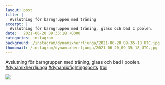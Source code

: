 ```yaml
---
layout: post
title: |
  Avslutning för barngruppen med träning
excerpt: |
  Avslutning för barngruppen med träning, glass och bad I poolen.   
date:   2021-06-20 09:35:18 +0000
categories: instagram
background: /instagram/dynamixherrljunga/2021-06-20_09-35-18_UTC.jpg
thumbnail: /instagram/dynamixherrljunga/2021-06-20_09-35-18_UTC.jpg
---
```

Avslutning för barngruppen med träning, glass och bad I poolen. [#dynamixherrljunga](https://www.instagram.com/explore/tags/dynamixherrljunga/) [#dynamixfightingsports](https://www.instagram.com/explore/tags/dynamixfightingsports/) [#bjj](https://www.instagram.com/explore/tags/bjj/)



<img src='/www-dynamix-herrljunga/instagram/dynamixherrljunga/2021-06-20_09-35-18_UTC.jpg' class='img-fluid' />
